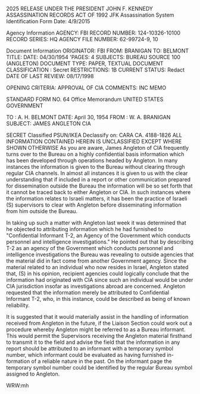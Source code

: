 2025 RELEASE UNDER THE PRESIDENT JOHN F. KENNEDY ASSASSINATION RECORDS ACT OF 1992
JFK Assassination System
Identification Form
Date: 4/9/2015

Agency Information
AGENCY: FBI
RECORD NUMBER: 124-10326-10100
RECORD SERIES: HQ
AGENCY FILE NUMBER: 62-99724-9, 10

Document Information
ORIGINATOR: FBI
FROM: BRANIGAN
TO: BELMONT
TITLE: 
DATE: 04/30/1954
'PAGES: 4
SUBJECTS: BUREAU SOURCE 100 (ANGLETON)
DOCUMENT TYPE: PAPER, TEXTUAL DOCUMENT
CLASSIFICATION : Secret
RESTRICTIONS: 1B
CURRENT STATUS: Redact
DATE OF LAST REVIEW: 08/17/1998

OPENING CRITERIA: APPROVAL OF CIA
COMMENTS: INC MEMO

STANDARD FORM NO. 64
Office Memorandum UNITED STATES GOVERNMENT

TO : A. H. BELMONT DATE: April 30, 1954
FROM : W. A. BRANIGAN
SUBJECT: JAMES ANGLETON
CIA

SECRET
Classified PSUN/IKEA
Declassify on: CARA
CA. 4188-1826
ALL INFORMATION CONTAINED HEREIN IS UNCLASSIFIED EXCEPT WHERE SHOWN OTHERWISE
As you are aware, James Angleton of CIA frequently turns over to the Bureau on a highly confidential basis information which has been developed through operations headed by Angleton. In many instances the information is given to the Bureau without clearing through regular CIA channels. In almost all instances it is given to us with the clear understanding that if included in a report or other communication prepared for dissemination outside the Bureau the information will be so set forth that it cannot be traced back to either Angleton or CIA. In such instances where the information relates to Israeli matters, it has been the practice of Israeli (S) supervisors to clear with Angleton before disseminating information from him outside the Bureau.

In taking up such a matter with Angleton last week it was determined that he objected to attributing information which he had furnished to "Confidential Informant T-2, an Agency of the Government which conducts personnel and intelligence investigations." He pointed out that by describing T-2 as an agency of the Government which conducts personnel and intelligence investigations the Bureau was revealing to outside agencies that the material did in fact come from another Government agency. Since the material related to an individual who now resides in Israel, Angleton stated that, (S) in his opinion, recipient agencies could logically conclude that the information had originated with CIA since such an individual would be under CIA jurisdiction insofar as investigations abroad are concerned. Angleton requested that the information merely be attributed to Confidential Informant T-2, who, in this instance, could be described as being of known reliability.

It is suggested that it would materially assist in the handling of information received from Angleton in the future, if the Liaison Section could work out a procedure whereby Angleton might be referred to as a Bureau informant. This would permit the Supervisors receiving the Angleton material firsthand to transmit it to the field and advise the field that the information in any report should be attributed to an informant with a temporary symbol number, which informant could be evaluated as having furnished in- formation of a reliable nature in the past. On the informant page the temporary symbol number could be identified by the regular Bureau symbol assigned to Angleton.

WRW:mh

